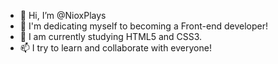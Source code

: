 - 👋 Hi, I’m @NioxPlays
- 👀  I'm dedicating myself to becoming a Front-end developer!
- 🌱  I am currently studying HTML5 and CSS3.
- 📫 I try to learn and collaborate with everyone!

<!---
NioxPlays/NioxPlays is a ✨ special ✨ repository because its `README.md` (this file) appears on your GitHub profile.
You can click the Preview link to take a look at your changes.
--->
